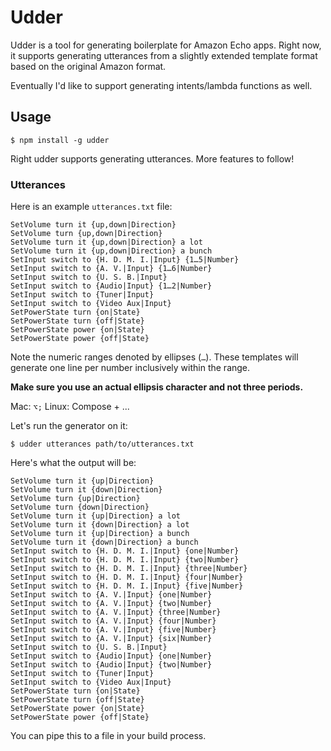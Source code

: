 # Udder

Udder is a tool for generating boilerplate for Amazon Echo apps. Right now,
it supports generating utterances from a slightly extended template format
based on the original Amazon format.

Eventually I'd like to support generating intents/lambda functions as well.

## Usage

```
$ npm install -g udder
```

Right udder supports generating utterances. More features to follow!

### Utterances

Here is an example `utterances.txt` file:

```
SetVolume turn it {up,down|Direction}
SetVolume turn {up,down|Direction}
SetVolume turn it {up,down|Direction} a lot
SetVolume turn it {up,down|Direction} a bunch
SetInput switch to {H. D. M. I.|Input} {1…5|Number}
SetInput switch to {A. V.|Input} {1…6|Number}
SetInput switch to {U. S. B.|Input}
SetInput switch to {Audio|Input} {1…2|Number}
SetInput switch to {Tuner|Input}
SetInput switch to {Video Aux|Input}
SetPowerState turn {on|State}
SetPowerState turn {off|State}
SetPowerState power {on|State}
SetPowerState power {off|State}
```

Note the numeric ranges denoted by ellipses (`…`). These templates will
generate one line per number inclusively within the range.

**Make sure you use an actual ellipsis character and not three periods.**

Mac: `⌥;`
Linux: Compose + ...

Let's run the generator on it:

```
$ udder utterances path/to/utterances.txt
```

Here's what the output will be:

```
SetVolume turn it {up|Direction}
SetVolume turn it {down|Direction}
SetVolume turn {up|Direction}
SetVolume turn {down|Direction}
SetVolume turn it {up|Direction} a lot
SetVolume turn it {down|Direction} a lot
SetVolume turn it {up|Direction} a bunch
SetVolume turn it {down|Direction} a bunch
SetInput switch to {H. D. M. I.|Input} {one|Number}
SetInput switch to {H. D. M. I.|Input} {two|Number}
SetInput switch to {H. D. M. I.|Input} {three|Number}
SetInput switch to {H. D. M. I.|Input} {four|Number}
SetInput switch to {H. D. M. I.|Input} {five|Number}
SetInput switch to {A. V.|Input} {one|Number}
SetInput switch to {A. V.|Input} {two|Number}
SetInput switch to {A. V.|Input} {three|Number}
SetInput switch to {A. V.|Input} {four|Number}
SetInput switch to {A. V.|Input} {five|Number}
SetInput switch to {A. V.|Input} {six|Number}
SetInput switch to {U. S. B.|Input}
SetInput switch to {Audio|Input} {one|Number}
SetInput switch to {Audio|Input} {two|Number}
SetInput switch to {Tuner|Input}
SetInput switch to {Video Aux|Input}
SetPowerState turn {on|State}
SetPowerState turn {off|State}
SetPowerState power {on|State}
SetPowerState power {off|State}

```

You can pipe this to a file in your build process.
